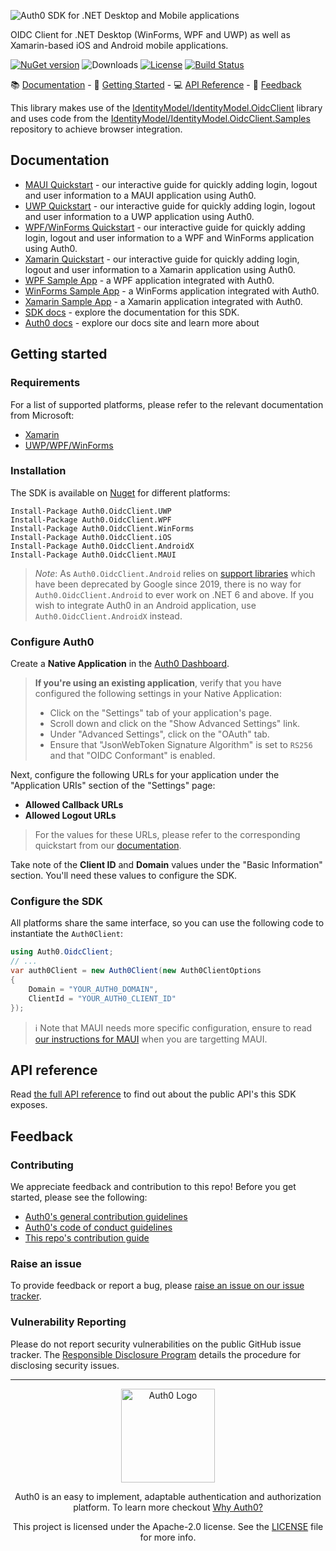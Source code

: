 ![Auth0 SDK for .NET Desktop and Mobile applications](https://cdn.auth0.com/website/sdks/banners/auth0-oidc-client-net-banner.png)

OIDC Client for .NET Desktop (WinForms, WPF and UWP) as well as Xamarin-based iOS and Android mobile applications.

[![NuGet version](https://img.shields.io/nuget/v/auth0.oidcclient.core.svg?style=flat)](https://www.nuget.org/packages/Auth0.OidcClient.Core/)
![Downloads](https://img.shields.io/nuget/dt/Auth0.OidcClient.Core)
[![License](https://img.shields.io/:license-Apache2.0-blue.svg?style=flat)](https://opensource.org/licenses/Apache-2.0)
[![Build Status](https://dev.azure.com/Auth0SDK/Auth0%20OIDC%20Client.NET/_apis/build/status/auth0.auth0-oidc-client-net?branchName=master)](https://dev.azure.com/Auth0SDK/Auth0%20OIDC%20Client.NET/_build/latest?definitionId=4&branchName=master)

:books: [Documentation](#documentation) - :rocket: [Getting Started](#getting-started) - :computer: [API Reference](#api-reference) - :speech_balloon: [Feedback](#feedback)

This library makes use of the [IdentityModel/IdentityModel.OidcClient](https://github.com/IdentityModel/IdentityModel.OidcClient) library and uses code from the [IdentityModel/IdentityModel.OidcClient.Samples](https://github.com/IdentityModel/IdentityModel.OidcClient.Samples) repository to achieve browser integration.

## Documentation

- [MAUI Quickstart](https://auth0.com/docs/quickstart/native/maui) - our interactive guide for quickly adding login, logout and user information to a MAUI application using Auth0.
- [UWP Quickstart](https://auth0.com/docs/quickstart/native/windows-uwp-csharp) - our interactive guide for quickly adding login, logout and user information to a UWP application using Auth0.
- [WPF/WinForms Quickstart](https://auth0.com/docs/quickstart/native/wpf-winforms) - our interactive guide for quickly adding login, logout and user information to a WPF and WinForms application using Auth0.
- [Xamarin Quickstart](https://auth0.com/docs/quickstart/native/xamarin) - our interactive guide for quickly adding login, logout and user information to a Xamarin application using Auth0.
- [WPF Sample App](https://github.com/auth0-samples/auth0-WinFormsWPF-oidc-samples/tree/master/Quickstart/00-Starter-Seed/WPF) - a WPF application integrated with Auth0.
- [WinForms Sample App](https://github.com/auth0-samples/auth0-WinFormsWPF-oidc-samples/tree/master/Quickstart/00-Starter-Seed/WinForms) - a WinForms application integrated with Auth0.
- [Xamarin Sample App](https://github.com/auth0-samples/auth0-xamarin-oidc-samples/tree/master/Quickstart/01-Login) - a Xamarin application integrated with Auth0.
- [SDK docs](https://auth0.github.io/auth0-oidc-client-net/documentation/intro.html) - explore the documentation for this SDK. 
- [Auth0 docs](https://www.auth0.com/docs) - explore our docs site and learn more about 


## Getting started

### Requirements

For a list of supported platforms, please refer to the relevant documentation from Microsoft:

* [Xamarin](https://docs.microsoft.com/en-us/xamarin/get-started/supported-platforms)
* [UWP/WPF/WinForms](https://docs.microsoft.com/en-us/lifecycle/faq/windows)

### Installation
The SDK is available on [Nuget](https://www.nuget.org/packages?q=Auth0.OidcClient) for different platforms:

```
Install-Package Auth0.OidcClient.UWP
Install-Package Auth0.OidcClient.WPF
Install-Package Auth0.OidcClient.WinForms
Install-Package Auth0.OidcClient.iOS
Install-Package Auth0.OidcClient.AndroidX
Install-Package Auth0.OidcClient.MAUI
```

> *Note*: As `Auth0.OidcClient.Android` relies on [support libraries](https://developer.android.com/topic/libraries/support-library) which have been deprecated by Google since 2019, there is no way for `Auth0.OidcClient.Android` to ever work on .NET 6 and above. If you wish to integrate Auth0 in an Android application, use `Auth0.OidcClient.AndroidX` instead.

### Configure Auth0

Create a **Native Application** in the [Auth0 Dashboard](https://manage.auth0.com/#/applications).

> **If you're using an existing application**, verify that you have configured the following settings in your Native Application:
>
> - Click on the "Settings" tab of your application's page.
> - Scroll down and click on the "Show Advanced Settings" link.
> - Under "Advanced Settings", click on the "OAuth" tab.
> - Ensure that "JsonWebToken Signature Algorithm" is set to `RS256` and that "OIDC Conformant" is enabled.

Next, configure the following URLs for your application under the "Application URIs" section of the "Settings" page:

- **Allowed Callback URLs**
- **Allowed Logout URLs**

> For the values for these URLs, please refer to the corresponding quickstart from our [documentation](#documentation).

Take note of the **Client ID** and **Domain** values under the "Basic Information" section. You'll need these values to configure the SDK.

### Configure the SDK
All platforms share the same interface, so you can use the following code to instantiate the `Auth0Client`:

```csharp
using Auth0.OidcClient;
// ...
var auth0Client = new Auth0Client(new Auth0ClientOptions
{
    Domain = "YOUR_AUTH0_DOMAIN",
    ClientId = "YOUR_AUTH0_CLIENT_ID"
});
```

> ℹ️ Note that MAUI needs more specific configuration, ensure to read [our instructions for MAUI](ster/src/Auth0.OidcClient.MAUI) when you are targetting MAUI.

## API reference
Read [the full API reference](https://auth0.github.io/auth0-oidc-client-net) to find out about the public API's this SDK exposes.

## Feedback
### Contributing

We appreciate feedback and contribution to this repo! Before you get started, please see the following:

- [Auth0's general contribution guidelines](https://github.com/auth0/open-source-template/blob/master/GENERAL-CONTRIBUTING.md)
- [Auth0's code of conduct guidelines](https://github.com/auth0/open-source-template/blob/master/CODE-OF-CONDUCT.md)
- [This repo's contribution guide](CONTRIBUTING.md)

### Raise an issue

To provide feedback or report a bug, please [raise an issue on our issue tracker](https://github.com/auth0/auth0-oidc-client-net/issues).

### Vulnerability Reporting

Please do not report security vulnerabilities on the public GitHub issue tracker. The [Responsible Disclosure Program](https://auth0.com/responsible-disclosure-policy) details the procedure for disclosing security issues.

---

<p align="center">
  <picture>
    <source media="(prefers-color-scheme: light)" srcset="https://cdn.auth0.com/website/sdks/logos/auth0_light_mode.png"   width="150">
    <source media="(prefers-color-scheme: dark)" srcset="https://cdn.auth0.com/website/sdks/logos/auth0_dark_mode.png" width="150">
    <img alt="Auth0 Logo" src="https://cdn.auth0.com/website/sdks/logos/auth0_light_mode.png" width="150">
  </picture>
</p>
<p align="center">Auth0 is an easy to implement, adaptable authentication and authorization platform. To learn more checkout <a href="https://auth0.com/why-auth0">Why Auth0?</a></p>
<p align="center">
This project is licensed under the Apache-2.0 license. See the <a href="https://github.com/auth0/auth0-oidc-client-net/blob/master/LICENSE"> LICENSE</a> file for more info.</p>
